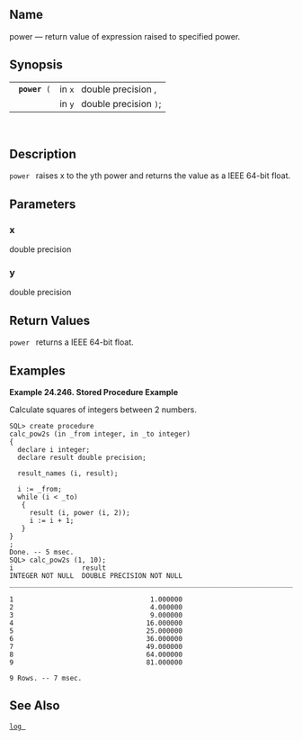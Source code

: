 <div id="fn_power" class="refentry">

<div class="titlepage">

</div>

<div class="refnamediv">

## Name

power — return value of expression raised to specified power.

</div>

<div class="refsynopsisdiv">

## Synopsis

<div id="fsyn_power" class="funcsynopsis">

|                    |                               |
|--------------------|-------------------------------|
| ` `**`power`**` (` | in `x ` double precision ,    |
|                    | in `y ` double precision `)`; |

<div class="funcprototype-spacer">

 

</div>

</div>

</div>

<div id="desc_power" class="refsect1">

## Description

`power ` raises x to the yth power and returns the value as a IEEE
64-bit float.

</div>

<div id="params_power" class="refsect1">

## Parameters

<div id="id99628" class="refsect2">

### x

<span class="type">double precision </span>

</div>

<div id="id99632" class="refsect2">

### y

<span class="type">double precision </span>

</div>

</div>

<div id="ret_power" class="refsect1">

## Return Values

`power ` returns a IEEE 64-bit float.

</div>

<div id="examples_power" class="refsect1">

## Examples

<div id="ex_power" class="example">

**Example 24.246. Stored Procedure Example**

<div class="example-contents">

Calculate squares of integers between 2 numbers.

``` screen
SQL> create procedure
calc_pow2s (in _from integer, in _to integer)
{
  declare i integer;
  declare result double precision;

  result_names (i, result);

  i := _from;
  while (i < _to)
   {
     result (i, power (i, 2));
     i := i + 1;
   }
}
;
Done. -- 5 msec.
SQL> calc_pow2s (1, 10);
i                 result
INTEGER NOT NULL  DOUBLE PRECISION NOT NULL
_______________________________________________________________________________

1                                  1.000000
2                                  4.000000
3                                  9.000000
4                                 16.000000
5                                 25.000000
6                                 36.000000
7                                 49.000000
8                                 64.000000
9                                 81.000000

9 Rows. -- 7 msec.
```

</div>

</div>

  

</div>

<div id="seealso_power" class="refsect1">

## See Also

<a href="fn_log.html" class="link" title="log"><code
class="function">log </code></a>

</div>

</div>
